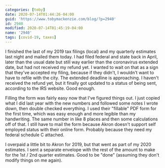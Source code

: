 ```yaml
---
categories: [toby]
date: 2020-07-14T01:44:26-04:00
guid: 'https://www.tobymackenzie.com/blog/?p=2940'
id: 2940
modified: 2020-07-14T01:45:19-04:00
name: '2940'
tags: [covid-19, taxes]
---
```


I finished the last of my 2019 tax filings (local) and my quarterly estimates last night and mailed them today.<!--more-->  I had filed federal and state back in April, later than the usual date but still way earlier than the coronavirus extended date, but had not received my refund yet.  I wanted to wait on that as a sign that they've accepted my filing, because if they didn't, I wouldn't want to have to refile with the city.  The extended deadline is approaching.  I haven't received the refund yet, but it finally got updated to a status of being sent, according to the IRS website.  Good enough.

Filling the form was fairly easy now that I've figured things out.  I just copied what I did last year with the new numbers and followed some notes I wrote down, then double checked everything.  I used their "fillable" PDF form for the first time, which was easy enough and more legible than my handwriting.  The same number in like 8 places and then some calculations off of that.  I still have to mail the form because Akron doesn't support self employed status with their online form.  Probably because they need my federal schedule C attached.

I overpaid a little bit to Akron for 2019, but that went as part of my 2020 estimates.  I sent a separate envelope with the rest of the amount to make for the 1st / 2nd quarter estimates.  Good to be "done" (assuming they don't modify things on me again).
